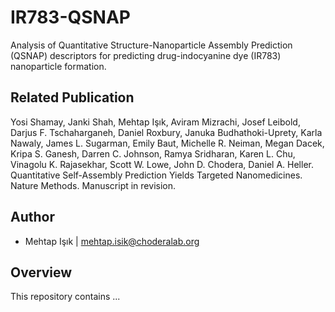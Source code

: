 # IR783-QSNAP

Analysis of Quantitative Structure-Nanoparticle Assembly Prediction (QSNAP) descriptors for predicting drug-indocyanine dye (IR783) nanoparticle formation.

Related Publication
-------
Yosi Shamay, Janki Shah, Mehtap Işık, Aviram Mizrachi, Josef Leibold, Darjus F. Tschaharganeh, Daniel Roxbury, Januka Budhathoki-Uprety, Karla Nawaly, James L. Sugarman, Emily Baut, Michelle R. Neiman, Megan Dacek, Kripa S. Ganesh, Darren C. Johnson, Ramya Sridharan, Karen L. Chu, Vinagolu K. Rajasekhar, Scott W. Lowe, John D. Chodera, Daniel A. Heller. Quantitative Self-Assembly Prediction Yields Targeted Nanomedicines. Nature Methods. Manuscript in revision.

Author
-------
* Mehtap Işık | mehtap.isik@choderalab.org

Overview
-------
This repository contains ...


